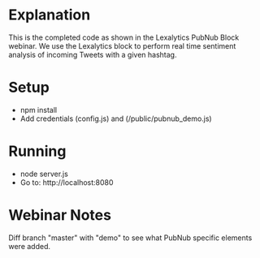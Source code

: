 #  ExplanationThis is the completed code as shown in the Lexalytics PubNub Block webinar. We use the Lexalytics block to perform real time sentiment analysis of incoming Tweets with a given hashtag.#  Setup*  npm install*  Add credentials (config.js) and (/public/pubnub_demo.js)#  Running*  node server.js*  Go to: http://localhost:8080#  Webinar NotesDiff branch "master" with "demo" to see what PubNub specific elements were added.